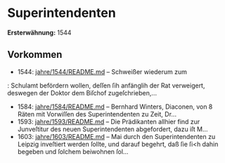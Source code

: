 # Superintendenten

**Ersterwähnung:** 1544

## Vorkommen
- 1544: [jahre/1544/README.md](../jahre/1544/README.md) – Schweißer wiederum zum

: Schulamt befördern wollen, deſſen ſih anfänglih der Rat
verweigert, deswegen der Doktor dem Biſchof zugeſchrieben,...
- 1584: [jahre/1584/README.md](../jahre/1584/README.md) – Bernhard Winters, Diaconen, von 8
Räten mit Vorwiſſen des Superintendenten zu Zeit,
Dr...
- 1593: [jahre/1593/README.md](../jahre/1593/README.md) – Die Prädikanten allhier find zur Junveſtitur des neuen
Superintendenten abgefordert, dazu iſt M...
- 1603: [jahre/1603/README.md](../jahre/1603/README.md) – Mai durch den
Superintendenten zu Leipzig inveſtiert werden ſollte, und
darauf begehrt, daß ſie ſi<h dahin begeben und ſolchem
beiwohnen ſol...
